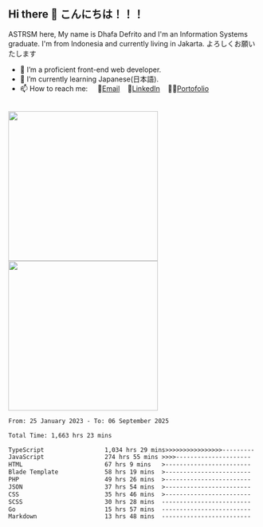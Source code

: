 ## Hi there 👋 こんにちは！！！
ASTRSM here, My name is Dhafa Defrito and I'm an Information Systems graduate. I'm from Indonesia and currently living in Jakarta. よろしくお願いたします

- 🔭 I’m a proficient front-end web developer.
- 🌱 I’m currently learning Japanese(日本語).
- 📫 How to reach me: &nbsp;&nbsp;&nbsp;&nbsp;📧[Email](ddefrito@gmail.com)&nbsp;&nbsp;&nbsp;&nbsp;💼[LinkedIn](https://www.linkedin.com/in/dhafad)&nbsp;&nbsp;&nbsp;&nbsp;👨‍🎨[Portofolio](https://ddefrito.vercel.app/)

<br>

<div align="left">
  <img src="https://media1.tenor.com/m/F96DSPtSiSgAAAAd/isekaijoucho-kamitsubaki.gif" height="300" />
	<a href="https://last.fm/user/nerumaeni"><img src="https://lastfm-recently-played.vercel.app/api?user=nerumaeni&count=5" height="300" /></a>
</div=

<!--START_SECTION:waka-->

```txt
From: 25 January 2023 - To: 06 September 2025

Total Time: 1,663 hrs 23 mins

TypeScript                 1,034 hrs 29 mins>>>>>>>>>>>>>>>>---------   62.19 %
JavaScript                 274 hrs 55 mins >>>>---------------------   16.53 %
HTML                       67 hrs 9 mins   >------------------------   04.04 %
Blade Template             58 hrs 19 mins  >------------------------   03.51 %
PHP                        49 hrs 26 mins  >------------------------   02.97 %
JSON                       37 hrs 54 mins  >------------------------   02.28 %
CSS                        35 hrs 46 mins  >------------------------   02.15 %
SCSS                       30 hrs 28 mins  -------------------------   01.83 %
Go                         15 hrs 57 mins  -------------------------   00.96 %
Markdown                   13 hrs 48 mins  -------------------------   00.83 %
```

<!--END_SECTION:waka-->
